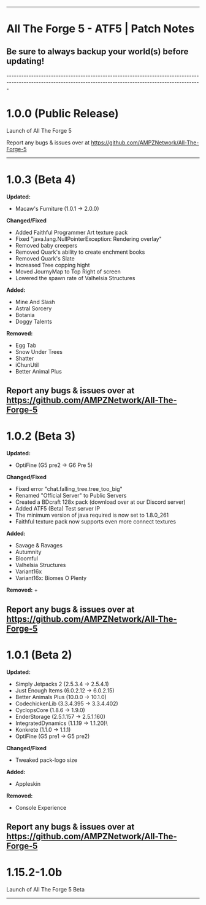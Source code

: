 ------------------------------------------------------------------------------------------------------------------------------------------------------------- 
# All The Forge 5 - ATF5 | Patch Notes</h1>
<h2>Be sure to always backup your world(s) before updating!</h2>
-------------------------------------------------------------------------------------------------------------------------------------------------------------
<h1>1.0.0 (Public Release)</h1>

Launch of All The Forge 5

Report any bugs & issues over at
https://github.com/AMPZNetwork/All-The-Forge-5

---------------------------------------------------------------------------------------------
<h1>1.0.3 (Beta 4)</h1>


**Updated:**
+ Macaw's Furniture (1.0.1 → 2.0.0)

**Changed/Fixed**
+ Added Faithful Programmer Art texture pack
+ Fixed "java.lang.NullPointerException: Rendering overlay"
+ Removed baby creepers
+ Removed Quark's ability to create enchment books
+ Removed Quark's Slate
+ Increased Tree copping hight
+ Moved JournyMap to Top Right of screen
+ Lowered the spawn rate of Valhelsia Structures

**Added:**
+ Mine And Slash
+ Astral Sorcery
+ Botania
+ Doggy Talents



**Removed:**
+ Egg Tab
+ Snow Under Trees
+ Shatter
+ iChunUtil
+ Better Animal Plus

Report any bugs & issues over at
https://github.com/AMPZNetwork/All-The-Forge-5
---------------------------------------------------------------------------------------------
<h1>1.0.2 (Beta 3)</h1>


**Updated:**
+ OptiFine (G5 pre2 → G6 Pre 5)

**Changed/Fixed**
+ Fixed error "chat.falling_tree.tree_too_big"
+ Renamed "Official Server" to Public Servers
+ Created a BDcraft 128x pack (download over at our Discord server)
+ Added ATF5 (Beta) Test server IP
+ The minimum version of java required is now set to 1.8.0_261
+ Faithful texture pack now supports even more connect textures

**Added:**
+ Savage & Ravages
+ Autumnity
+ Bloomful
+ Valhelsia Structures
+ Variant16x
+ Variant16x: Biomes O Plenty

**Removed:**
+

Report any bugs & issues over at
https://github.com/AMPZNetwork/All-The-Forge-5
---------------------------------------------------------------------------------------------
<h1>1.0.1 (Beta 2)</h1>

**Updated:**
+ Simply Jetpacks 2 (2.5.3.4 → 2.5.4.1)
+ Just Enough Items (6.0.2.12 → 6.0.2.15)
+ Better Animals Plus (10.0.0 → 10.1.0)
+ CodechickenLib (3.3.4.395 → 3.3.4.402)
+ CyclopsCore (1.8.6 → 1.9.0)
+ EnderStorage (2.5.1.157 → 2.5.1.160)
+ IntegratedDynamics (1.1.19 → 1.1.20)\
+ Konkrete (1.1.0 → 1.1.1)
+ OptiFine (G5 pre1 → G5 pre2)

**Changed/Fixed**
+ Tweaked pack-logo size

**Added:**
+ Appleskin

**Removed:**
+ Console Experience


Report any bugs & issues over at
https://github.com/AMPZNetwork/All-The-Forge-5
---------------------------------------------------------------------------------------------
<h1>1.15.2-1.0b</h1>

Launch of All The Forge 5 Beta

---------------------------------------------------------------------------------------------

